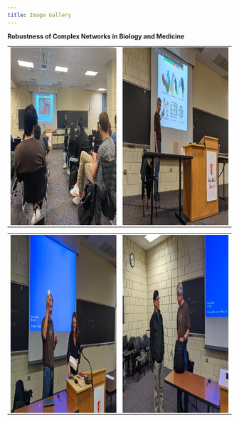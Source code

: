 ```yaml
---
title: Image Gallery
---
```


**Robustness of Complex Networks in Biology and Medicine**

<table><tr>
<td> <img align="center" src="/assets/event11.jpg" width="400" height="400" /> </td>
<td>  <img align="center" src="/assets/event12.jpg" width="400" height="400" /> </td>
</tr></table>

<table><tr>
<td>  <img align="center" src="/assets/event14.jpg" width="400" height="400" /> </td>
<td> <img align="center" src="/assets/event15.jpg" width="400" height="400" /> </td>
</tr></table>



